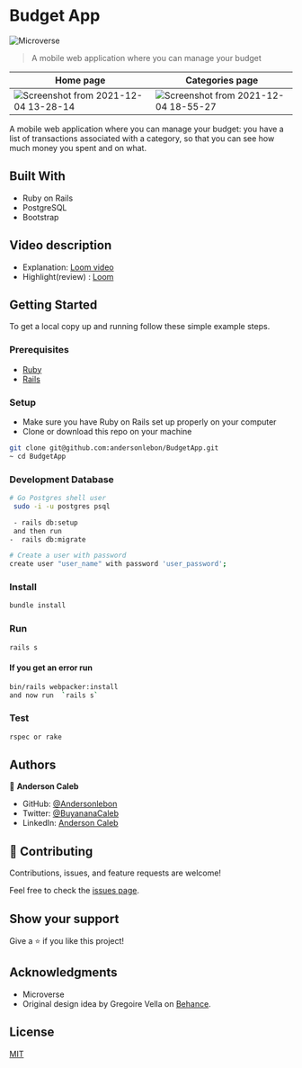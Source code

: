 # Budget App

![Microverse](https://img.shields.io/badge/Microverse-blueviolet)

> A mobile web application where you can manage your budget

Home page | Categories page
----------| ----------------
![Screenshot from 2021-12-04 13-28-14](https://user-images.githubusercontent.com/65068771/144707791-ac4b41f3-2af1-4945-8c65-627dc30c6fca.png) | ![Screenshot from 2021-12-04 18-55-27](https://user-images.githubusercontent.com/65068771/144717824-bbf42474-08bb-4926-9a83-edbd5a967e1b.png)


A mobile web application where you can manage your budget: you have a list of transactions associated with a category, so that you can see how much money you spent and on what.

## Built With

- Ruby on Rails
- PostgreSQL
- Bootstrap 

## Video description
- Explanation: [Loom video](https://loom.com/share/9fb0fa00b7c147ad928599dbcdf16334)
- Highlight(review) : [Loom](https://www.loom.com/share/ff929bdcf9d740838e8d3b5eff1bb8be)

## Getting Started

To get a local copy up and running follow these simple example steps.

### Prerequisites

- [Ruby](https://www.ruby-lang.org/en/)
- [Rails](https://gorails.com/)

### Setup

- Make sure you have Ruby on Rails set up properly on your computer
- Clone or download this repo on your machine

```sh
git clone git@github.com:andersonlebon/BudgetApp.git
~ cd BudgetApp

```

### Development Database

```sh
# Go Postgres shell user
 sudo -i -u postgres psql
```

```sh
 - rails db:setup
 and then run
-  rails db:migrate

```

```sh
# Create a user with password
create user "user_name" with password 'user_password';

```

### Install

```sh
bundle install
```

### Run

```sh
rails s
```

#### If you get an error run

```sh
bin/rails webpacker:install
and now run  `rails s`
```

### Test

```sh
rspec or rake
```

## Authors

👤 **Anderson Caleb**

- GitHub: [@Andersonlebon](https://github.com/andersonlebon)
- Twitter: [@BuyananaCaleb](https://twitter.com/BuyananaCaleb)
- LinkedIn: [Anderson Caleb](https://www.linkedin.com/in/anderson-caleb-915343209/)

## 🤝 Contributing

Contributions, issues, and feature requests are welcome!

Feel free to check the [issues page](../../issues/).

## Show your support

Give a ⭐️ if you like this project!

## Acknowledgments

- Microverse
- Original design idea by Gregoire Vella on [Behance](https://www.behance.net/gregoirevella).

## License

[MIT](./LICENSE)

